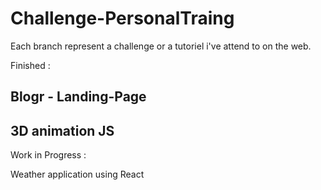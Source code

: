 # Challenge-PersonalTraing
Each branch represent a challenge or a tutoriel i've attend to on the web. 

Finished : 

Blogr - Landing-Page
--------
3D animation JS
--------

Work in Progress : 

Weather application using React
